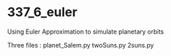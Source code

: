 # 337_6_euler
Using Euler Approximation to simulate planetary orbits

Three files :
  planet_Salem.py
  twoSuns.py
  2suns.py
